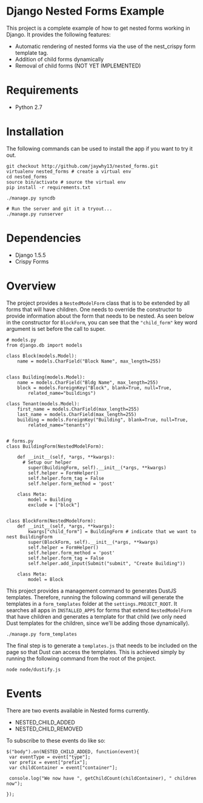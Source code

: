 Django Nested Forms Example
============
This project is a complete example of how to get nested forms working in Django. It provides the following features:
- Automatic rendering of nested forms via the use of the nest_crispy form template tag.
- Addition of child forms dynamically
- Removal of child forms (NOT YET IMPLEMENTED)

# Requirements
- Python 2.7


# Installation
The following commands can be used to install the app if you want to try it out.
```
git checkout http://github.com/jaywhy13/nested_forms.git
virtualenv nested_forms # create a virtual env
cd nested_forms
source bin/activate # source the virtual env
pip install -r requirements.txt

./manage.py syncdb

# Run the server and git it a tryout...
./manage.py runserver 
```


# Dependencies
- Django 1.5.5
- Crispy Forms

# Overview
The project provides a `NestedModelForm` class that is to be extended by all forms that will have children. One needs to override the constructor to provide information about the form that needs to be nested. As seen below in the constructor for `BlockForm`, you can see that the `"child_form"` key word argument is set before the call to super. 

```
# models.py
from django.db import models

class Block(models.Model):
	name = models.CharField("Block Name", max_length=255)


class Building(models.Model):
	name = models.CharField("Bldg Name", max_length=255)
	block = models.ForeignKey("Block", blank=True, null=True, 
		related_name="buildings")

class Tenant(models.Model):
	first_name = models.CharField(max_length=255)
	last_name = models.CharField(max_length=255)
	building = models.ForeignKey("Building", blank=True, null=True, 
		related_name="tenants")


# forms.py
class BuildingForm(NestedModelForm):

	def __init__(self, *args, **kwargs):
	  # Setup our helper
		super(BuildingForm, self).__init__(*args, **kwargs)
		self.helper = FormHelper()
		self.helper.form_tag = False
		self.helper.form_method = 'post'

	class Meta:
		model = Building		
		exclude = ["block"]


class BlockForm(NestedModelForm):
	def __init__(self, *args, **kwargs):
		kwargs["child_form"] = BuildingForm # indicate that we want to nest BuildingForm
		super(BlockForm, self).__init__(*args, **kwargs)
		self.helper = FormHelper()
		self.helper.form_method = 'post'
		self.helper.form_tag = False
		self.helper.add_input(Submit("submit", "Create Building"))

	class Meta:
		model = Block

```

This project provides a management command to generates DustJS templates. Therefore, running the following command will generate the templates in a `form_templates` folder at the `settings.PROJECT_ROOT`. It searches all apps in `INSTALLED_APPS` for forms that extend `NestedModelForm` that have children and generates a template for that child (we only need Dust templates for the children, since we'll be adding those dynamically). 

```
./manage.py form_templates
```

The final step is to generate a `templates.js` that needs to be included on the page so that Dust can access the templates. This is achieved simply by running the following command from the root of the project. 
```
node node/dustify.js
```


# Events
There are two events available in Nested forms currently.
* NESTED_CHILD_ADDED
* NESTED_CHILD_REMOVED

To subscribe to these events do like so:
```
$("body").on(NESTED_CHILD_ADDED, function(event){
 var eventType = event["type"];
 var prefix = event["prefix"];
 var childContainer = event["container"];
 
 console.log("We now have ", getChildCount(childContainer), " children now");

});

```
